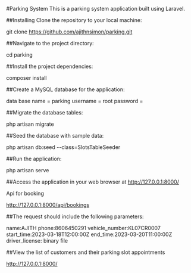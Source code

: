 #Parking System
This is a parking system application built using Laravel.

##Installing
Clone the repository to your local machine:

git clone https://github.com/ajithnsimon/parking.git

##Navigate to the project directory:

cd parking

##Install the project dependencies:

composer install

##Create a MySQL database for the application:

data base name = parking
username = root
password = 

##Migrate the database tables:

php artisan migrate

##Seed the database with sample data:

php artisan db:seed --class=SlotsTableSeeder

##Run the application:

php artisan serve


##Access the application in your web browser at http://127.0.0.1:8000/

Api for booking

http://127.0.0.1:8000/api/bookings

##The request should include the following parameters:

name:AJITH
phone:8606450291
vehicle_number:KL07CR0007
start_time:2023-03-18T12:00:00Z
end_time:2023-03-20T11:00:00Z
driver_license: binary file

##View the list of customers and their parking slot appointments

http://127.0.0.1:8000/
